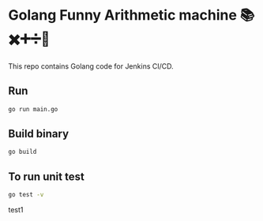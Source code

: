 # Golang Funny Arithmetic machine 📚✖️➕➗🔢
This repo contains Golang code for Jenkins CI/CD.

## Run
```bash
go run main.go
```

## Build binary
```bash
go build
```
## To run unit test
```bash
go test -v
```
test1
